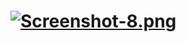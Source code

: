 
# [![Screenshot-8.png](https://i.postimg.cc/Qd5NcBNv/Screenshot-8.png)](https://postimg.cc/K1Gy28M5)
